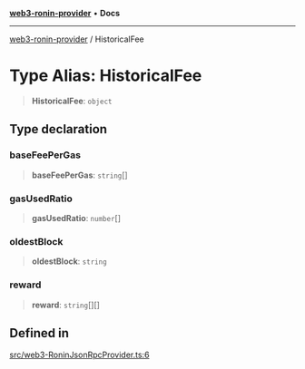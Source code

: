 [**web3-ronin-provider**](../README.md) • **Docs**

***

[web3-ronin-provider](../globals.md) / HistoricalFee

# Type Alias: HistoricalFee

> **HistoricalFee**: `object`

## Type declaration

### baseFeePerGas

> **baseFeePerGas**: `string`[]

### gasUsedRatio

> **gasUsedRatio**: `number`[]

### oldestBlock

> **oldestBlock**: `string`

### reward

> **reward**: `string`[][]

## Defined in

[src/web3-RoninJsonRpcProvider.ts:6](https://github.com/chuacw/web3-ronin-provider/blob/e9318161fb5ce839bfa5a7cd824e9be03b129c7e/src/web3-RoninJsonRpcProvider.ts#L6)
